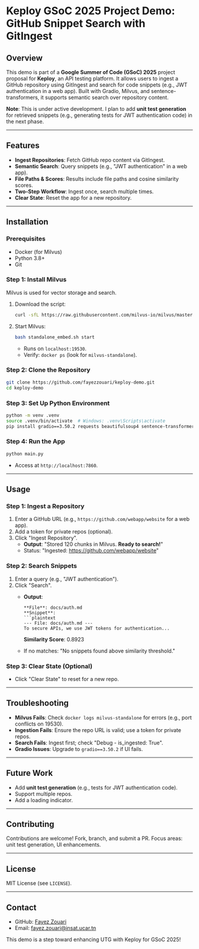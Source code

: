 # Keploy GSoC 2025 Project Demo: GitHub Snippet Search with GitIngest

## Overview

This demo is part of a **Google Summer of Code (GSoC) 2025** project proposal for **Keploy**, an API testing platform. It allows users to ingest a GitHub repository using GitIngest and search for code snippets (e.g., JWT authentication in a web app). Built with Gradio, Milvus, and sentence-transformers, it supports semantic search over repository content.

**Note**: This is under active development. I plan to add **unit test generation** for retrieved snippets (e.g., generating tests for JWT authentication code) in the next phase.

---

## Features

- **Ingest Repositories**: Fetch GitHub repo content via GitIngest.
- **Semantic Search**: Query snippets (e.g., "JWT authentication" in a web app).
- **File Paths & Scores**: Results include file paths and cosine similarity scores.
- **Two-Step Workflow**: Ingest once, search multiple times.
- **Clear State**: Reset the app for a new repository.

---

## Installation

### Prerequisites
- Docker (for Milvus)
- Python 3.8+
- Git

### Step 1: Install Milvus
Milvus is used for vector storage and search.
1. Download the script:
   ```bash
   curl -sfL https://raw.githubusercontent.com/milvus-io/milvus/master/scripts/standalone_embed.sh -o standalone_embed.sh
   ```
2. Start Milvus:
   ```bash
   bash standalone_embed.sh start
   ```
   - Runs on `localhost:19530`.
   - Verify: `docker ps` (look for `milvus-standalone`).

### Step 2: Clone the Repository
```bash
git clone https://github.com/fayezzouari/keploy-demo.git
cd keploy-demo
```

### Step 3: Set Up Python Environment
```bash
python -m venv .venv
source .venv/bin/activate  # Windows: .venv\Scripts\activate
pip install gradio==3.50.2 requests beautifulsoup4 sentence-transformers pymilvus langchain
```

### Step 4: Run the App
```bash
python main.py
```
- Access at `http://localhost:7860`.

---

## Usage

### Step 1: Ingest a Repository
1. Enter a GitHub URL (e.g., `https://github.com/webapp/website` for a web app).
2. Add a token for private repos (optional).
3. Click "Ingest Repository".
   - **Output**: "Stored 120 chunks in Milvus. **Ready to search!**"
   - Status: "Ingested: https://github.com/webapp/website"

### Step 2: Search Snippets
1. Enter a query (e.g., "JWT authentication").
2. Click "Search".
   - **Output**:
     ```
     **File**: docs/auth.md
     **Snippet**:
     ```plaintext
     --- File: docs/auth.md ---
     To secure APIs, we use JWT tokens for authentication...
     ```
     **Similarity Score**: 0.8923

   - If no matches: "No snippets found above similarity threshold."

### Step 3: Clear State (Optional)
- Click "Clear State" to reset for a new repo.

---

## Troubleshooting
- **Milvus Fails**: Check `docker logs milvus-standalone` for errors (e.g., port conflicts on 19530).
- **Ingestion Fails**: Ensure the repo URL is valid; use a token for private repos.
- **Search Fails**: Ingest first; check "Debug - is_ingested: True".
- **Gradio Issues**: Upgrade to `gradio==3.50.2` if UI fails.

---

## Future Work
- Add **unit test generation** (e.g., tests for JWT authentication code).
- Support multiple repos.
- Add a loading indicator.

---

## Contributing
Contributions are welcome! Fork, branch, and submit a PR. Focus areas: unit test generation, UI enhancements.

---

## License
MIT License (see `LICENSE`).

---

## Contact
- GitHub: [Fayez Zouari](https://github.com/fayezzouari)
- Email: fayez.zouari@insat.ucar.tn

This demo is a step toward enhancing UTG with Keploy for GSoC 2025!